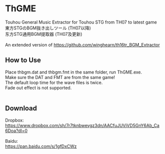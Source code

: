 # ThGME
Touhou General Music Extractor for Touhou STG from TH07 to latest game</br>
東方STGのBGM抜き出しツール (TH07以降)</br>
东方STG通用BGM提取器 (TH07及更新)</br></br>
An extended version of https://github.com/winghearn/th16tr_BGM_Extractor
## How to Use
Place thbgm.dat and thbgm.fmt in the same folder, run ThGME.exe.</br>
Make sure the DAT and FMT are from the same game!</br>
The default loop time for the wave files is twice.</br>
Fade out effect is not supported.</br></br>
## Download
Dropbox:</br>
https://www.dropbox.com/sh/7r7tknbwevgz3dn/AACfuJUVjVD5GnY6Ab_Ca6Doa?dl=0</br></br>
Baidu:</br>
https://pan.baidu.com/s/1gfDxCWz
